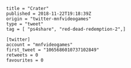 ```
title = "Crater"
published = 2018-11-22T19:18:39Z
origin = "twitter-mnfvideogames"
type = "tweet"
tag = [ "ps4share", "red-dead-redemption-2",]

[twitter]
account = "mnfvideogames"
first_tweet = "1065686010737102849"
retweets = 0
favourites = 0
```

<p class='image'><img src='https://mnf.m17s.net/2018/11/22/DsoTxuAX4AYzH4J.jpg' alt=''></p>

